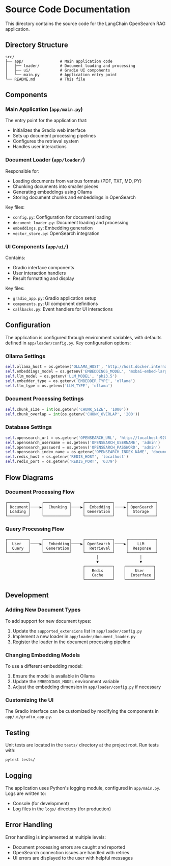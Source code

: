 # Source Code Documentation

This directory contains the source code for the LangChain OpenSearch RAG application.

## Directory Structure

```
src/
├── app/                # Main application code
│   ├── loader/         # Document loading and processing
│   ├── ui/             # Gradio UI components
│   └── main.py         # Application entry point
└── README.md           # This file
```

## Components

### Main Application (`app/main.py`)

The entry point for the application that:
- Initializes the Gradio web interface
- Sets up document processing pipelines
- Configures the retrieval system
- Handles user interactions

### Document Loader (`app/loader/`)

Responsible for:
- Loading documents from various formats (PDF, TXT, MD, PY)
- Chunking documents into smaller pieces
- Generating embeddings using Ollama
- Storing document chunks and embeddings in OpenSearch

Key files:
- `config.py`: Configuration for document loading
- `document_loader.py`: Document loading and processing
- `embeddings.py`: Embedding generation
- `vector_store.py`: OpenSearch integration

### UI Components (`app/ui/`)

Contains:
- Gradio interface components
- User interaction handlers
- Result formatting and display

Key files:
- `gradio_app.py`: Gradio application setup
- `components.py`: UI component definitions
- `callbacks.py`: Event handlers for UI interactions

## Configuration

The application is configured through environment variables, with defaults defined in `app/loader/config.py`. Key configuration options:

### Ollama Settings

```python
self.ollama_host = os.getenv('OLLAMA_HOST', 'http://host.docker.internal:11434')
self.embeddings_model = os.getenv('EMBEDDINGS_MODEL', 'mxbai-embed-large')
self.llm_model = os.getenv('LLM_MODEL', 'phi3.5')
self.embedder_type = os.getenv('EMBEDDER_TYPE', 'ollama')
self.llm_type = os.getenv('LLM_TYPE', 'ollama')
```

### Document Processing Settings

```python
self.chunk_size = int(os.getenv('CHUNK_SIZE', '1000'))
self.chunk_overlap = int(os.getenv('CHUNK_OVERLAP', '200'))
```

### Database Settings

```python
self.opensearch_url = os.getenv('OPENSEARCH_URL', 'http://localhost:9200')
self.opensearch_username = os.getenv('OPENSEARCH_USERNAME', 'admin')
self.opensearch_password = os.getenv('OPENSEARCH_PASSWORD', 'admin')
self.opensearch_index_name = os.getenv('OPENSEARCH_INDEX_NAME', 'documents')
self.redis_host = os.getenv('REDIS_HOST', 'localhost')
self.redis_port = os.getenv('REDIS_PORT', '6379')
```

## Flow Diagrams

### Document Processing Flow

```
┌─────────┐     ┌───────────┐     ┌────────────┐     ┌────────────┐
│ Document│────▶│  Chunking │────▶│  Embedding │────▶│ OpenSearch │
│ Loading │     │           │     │ Generation │     │  Storage   │
└─────────┘     └───────────┘     └────────────┘     └────────────┘
```

### Query Processing Flow

```
┌─────────┐     ┌───────────┐     ┌────────────┐     ┌────────────┐
│  User   │────▶│  Embedding│────▶│ OpenSearch │────▶│    LLM     │
│  Query  │     │ Generation│     │  Retrieval │     │  Response  │
└─────────┘     └───────────┘     └────────────┘     └────────────┘
                                        │                  │
                                        ▼                  ▼
                                  ┌────────────┐    ┌────────────┐
                                  │   Redis    │    │    User    │
                                  │   Cache    │    │  Interface │
                                  └────────────┘    └────────────┘
```

## Development

### Adding New Document Types

To add support for new document types:
1. Update the `supported_extensions` list in `app/loader/config.py`
2. Implement a new loader in `app/loader/document_loader.py`
3. Register the loader in the document processing pipeline

### Changing Embedding Models

To use a different embedding model:
1. Ensure the model is available in Ollama
2. Update the `EMBEDDINGS_MODEL` environment variable
3. Adjust the embedding dimension in `app/loader/config.py` if necessary

### Customizing the UI

The Gradio interface can be customized by modifying the components in `app/ui/gradio_app.py`.

## Testing

Unit tests are located in the `tests/` directory at the project root. Run tests with:

```bash
pytest tests/
```

## Logging

The application uses Python's logging module, configured in `app/main.py`. Logs are written to:
- Console (for development)
- Log files in the `logs/` directory (for production)

## Error Handling

Error handling is implemented at multiple levels:
- Document processing errors are caught and reported
- OpenSearch connection issues are handled with retries
- UI errors are displayed to the user with helpful messages

